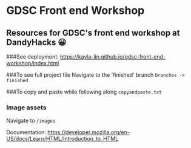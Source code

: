 # GDSC Front end Workshop
## Resources for GDSC's front end workshop at DandyHacks 😀

###See deployment:
https://kayla-lin.github.io/gdsc-front-end-workshop/index.html

###To see full project file
Navigate to the 'finished' branch `branches -> finished`

###To copy and paste while following along
`copyandpaste.txt`

### Image assets
Navigate to `/images` 

Documentation: https://developer.mozilla.org/en-US/docs/Learn/HTML/Introduction_to_HTML




